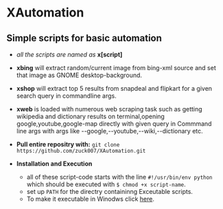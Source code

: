 # XAutomation
Simple scripts for basic automation
---------
* *all the scripts are named as* **x[script]** 
* **xbing** will extract random/current image from bing-xml source and set that image as GNOME desktop-background.
* **xshop** will extract top 5 results from snapdeal and flipkart for a given search query in commandline args.
* **xweb** is loaded with numerous web scraping task such as getting wikipedia and dictionary results on terminal,opening google,youtube,google-map directly with given query in Commmand line args with args like --google,--youtube,--wiki,--dictionary etc.   
* **Pull entire repositry with:**
 `git clone https://github.com/zuck007/XAutomation.git`

* **Installation and Execution**
  * all of these script-code starts with the line `#!/usr/bin/env python` which should be executed with
    `$ chmod +x script-name`.
  * set up `PATH` for the directry containinng Exceutable scripts.
  * To make it executable in Winodws click [here](http://www.py2exe.org/index.cgi/Tutorial).    
   

